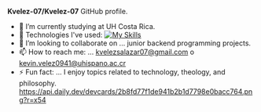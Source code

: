 **Kvelez-07/Kvelez-07** GitHub profile.
- 🔭 I’m currently studying at UH Costa Rica.
- 🌱 Technologies I've used: 
[![My Skills](https://skillicons.dev/icons?i=cs,nodejs,tailwind,php,stackoverflow,npm,mysql,linux,java,jquery,go,git,github,bash,anaconda,py,ts,vim,visualstudio,vscode,windows,html,css,js,latex,linkedin,ubuntu,notion,dotnet)](https://skillicons.dev)
- 👯 I’m looking to collaborate on ... junior backend programming projects.
- 📫 How to reach me: ... kvelezsalazar07@gmail.com o kevin.velez0941@uhispano.ac.cr
- ⚡ Fun fact: ... I enjoy topics related to technology, theology, and philosophy.
https://api.daily.dev/devcards/2b8fd77f1de941b2b1d7798e0bacc764.png?r=x54
<!--
**Kvelez-07/Kvelez-07** GitHub profile.

- 🔭 I’m currently studying at UH Costa Rica.
- 🌱 I’m currently learning ... Python, Vim, Git, Go, and C#.
- 👯 I’m looking to collaborate on ... junior backend programming projects.
- 📫 How to reach me: ... kvelezsalazar07@gmail.com
- ⚡ Fun fact: ... I enjoy topics related to theology and philosophy.
-->
